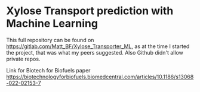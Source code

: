 # Xylose Transport prediction with Machine Learning
This full repository can be found on https://gitlab.com/Matt_BF/Xylose_Transporter_ML, as at the time I started the project, that was what my peers suggested. Also Github didn't allow private repos.

Link for Biotech for Biofuels paper https://biotechnologyforbiofuels.biomedcentral.com/articles/10.1186/s13068-022-02153-7
